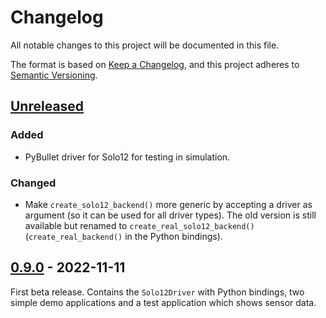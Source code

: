 # Changelog
All notable changes to this project will be documented in this file.

The format is based on [Keep a Changelog](https://keepachangelog.com/en/1.0.0/),
and this project adheres to [Semantic Versioning](https://semver.org/spec/v2.0.0.html).

## [Unreleased]
### Added
- PyBullet driver for Solo12 for testing in simulation.

### Changed
- Make `create_solo12_backend()` more generic by accepting a driver as argument (so it
  can be used for all driver types).
  The old version is still available but renamed to `create_real_solo12_backend()`
  (`create_real_backend()` in the Python bindings).

## [0.9.0] - 2022-11-11

First beta release.  Contains the `Solo12Driver` with Python bindings, two
simple demo applications and a test application which shows sensor data.



[Unreleased]: https://github.com/open-dynamic-robot-initiative/robot_interfaces_solo/compare/v0.9.0...HEAD
[0.9.0]: https://github.com/open-dynamic-robot-initiative/robot_interfaces_solo/releases/tag/v0.9.0

